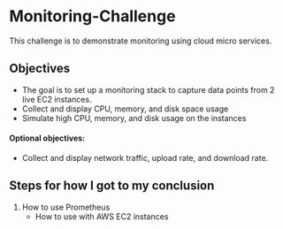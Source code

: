 # Monitoring-Challenge
This challenge is to demonstrate monitoring using cloud micro services. 

## Objectives
- The goal is to set up a monitoring stack to capture data points from 2 live EC2 instances.
- Collect and display CPU, memory, and disk space usage
- Simulate high CPU, memory, and disk usage on the instances
#### Optional objectives:
- Collect and display network traffic, upload rate, and download rate.


## Steps for how I got to my conclusion
1. How to use Prometheus
    - How to use with AWS EC2 instances

